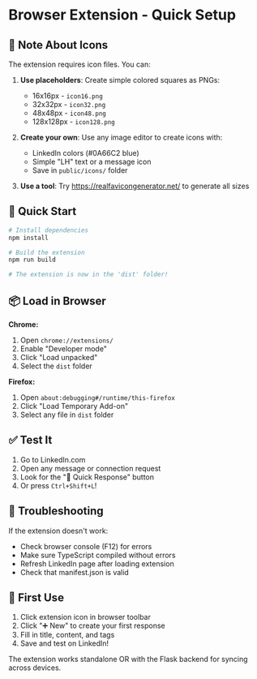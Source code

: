 # Browser Extension - Quick Setup

## 📝 Note About Icons

The extension requires icon files. You can:

1. **Use placeholders**: Create simple colored squares as PNGs:

   - 16x16px - `icon16.png`
   - 32x32px - `icon32.png`
   - 48x48px - `icon48.png`
   - 128x128px - `icon128.png`

2. **Create your own**: Use any image editor to create icons with:

   - LinkedIn colors (#0A66C2 blue)
   - Simple "LH" text or a message icon
   - Save in `public/icons/` folder

3. **Use a tool**: Try https://realfavicongenerator.net/ to generate all sizes

## 🚀 Quick Start

```bash
# Install dependencies
npm install

# Build the extension
npm run build

# The extension is now in the 'dist' folder!
```

## 📦 Load in Browser

**Chrome:**

1. Open `chrome://extensions/`
2. Enable "Developer mode"
3. Click "Load unpacked"
4. Select the `dist` folder

**Firefox:**

1. Open `about:debugging#/runtime/this-firefox`
2. Click "Load Temporary Add-on"
3. Select any file in `dist` folder

## ✅ Test It

1. Go to LinkedIn.com
2. Open any message or connection request
3. Look for the "💬 Quick Response" button
4. Or press `Ctrl+Shift+L`!

## 🔧 Troubleshooting

If the extension doesn't work:

- Check browser console (F12) for errors
- Make sure TypeScript compiled without errors
- Refresh LinkedIn page after loading extension
- Check that manifest.json is valid

## 🎯 First Use

1. Click extension icon in browser toolbar
2. Click "➕ New" to create your first response
3. Fill in title, content, and tags
4. Save and test on LinkedIn!

The extension works standalone OR with the Flask backend for syncing across devices.
